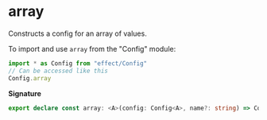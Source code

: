 # array

Constructs a config for an array of values.

To import and use `array` from the "Config" module:

```ts
import * as Config from "effect/Config"
// Can be accessed like this
Config.array
```

**Signature**

```ts
export declare const array: <A>(config: Config<A>, name?: string) => Config<Array<A>>
```
